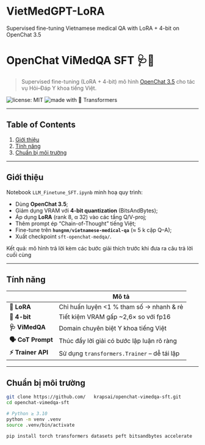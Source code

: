 # VietMedGPT-LoRA
Supervised fine-tuning Vietnamese medical QA with LoRA + 4-bit on OpenChat 3.5

# OpenChat ViMedQA SFT 🩺🦙

> Supervised fine-tuning (LoRA + 4-bit) mô hình [OpenChat 3.5](https://huggingface.co/openchat) cho tác vụ Hỏi–Đáp Y khoa tiếng Việt.

![license: MIT](https://img.shields.io/badge/license-MIT-blue.svg)
![made with 🤗 Transformers](https://img.shields.io/badge/🤗%20Transformers-%F0%9F%A4%97-ff69b4)

---

## Table of Contents
1. [Giới thiệu](#giới-thiệu)
2. [Tính năng](#tính-năng)
3. [Chuẩn bị môi trường](#chuẩn-bị-môi-trường)


---

## Giới thiệu
Notebook `LLM_Finetune_SFT.ipynb` minh hoạ quy trình:
* Dùng **OpenChat 3.5**;
* Giảm dụng VRAM với **4-bit quantization** (BitsAndBytes);
* Áp dụng **LoRA** (rank 8, α 32) vào các tầng Q/V-proj;
* Thêm prompt ép “Chain-of-Thought” tiếng Việt;
* Fine-tune trên **`hungnm/vietnamese-medical-qa`** (≈ 5 k cặp Q–A);
* Xuất checkpoint `sft-openchat-medqa/`.

Kết quả: mô hình trả lời kèm các bước giải thích trước khi đưa ra câu trả lời cuối cùng

---

## Tính năng
| | Mô tả |
|---|---|
| **🔧 LoRA** | Chỉ huấn luyện <1 % tham số → nhanh & rẻ |
| **🧮 4-bit** | Tiết kiệm VRAM gấp ~2,6× so với fp16 |
| **🩺 ViMedQA** | Domain chuyên biệt Y khoa tiếng Việt |
| **🗣️ CoT Prompt** | Thúc đẩy lời giải có bước lập luận rõ ràng |
| **⚡ Trainer API** | Sử dụng `transformers.Trainer` – dễ tái lập |

---

## Chuẩn bị môi trường

```bash
git clone https://github.com/   krapsai/openchat-vimedqa-sft.git
cd openchat-vimedqa-sft

# Python ≥ 3.10
python -m venv .venv
source .venv/bin/activate

pip install torch transformers datasets peft bitsandbytes accelerate
